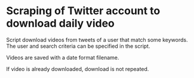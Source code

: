 # Scraping of Twitter account to download daily video

Script download videos from tweets of a user that match some keywords. The user and search criteria can be specified in the script. 

Videos are saved with a date format filename. 

If video is already downloaded, download is not repeated.